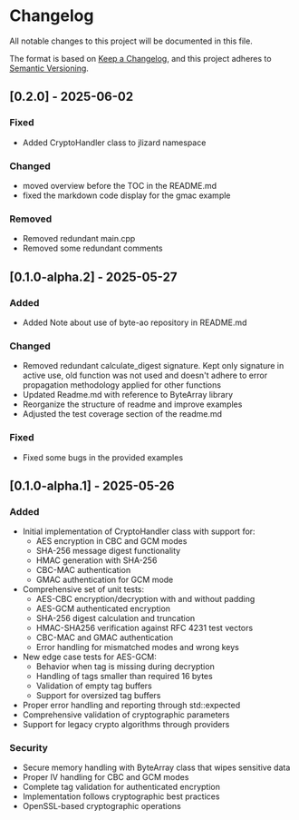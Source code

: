 # Changelog
All notable changes to this project will be documented in this file.

The format is based on [Keep a Changelog](https://keepachangelog.com/en/1.0.0/),
and this project adheres to [Semantic Versioning](https://semver.org/spec/v2.0.0.html).

## [0.2.0] - 2025-06-02

### Fixed
- Added CryptoHandler class to jlizard namespace

### Changed
- moved overview before the TOC in the README.md
- fixed the markdown code display for the gmac example

### Removed
- Removed redundant main.cpp
- Removed some redundant comments

## [0.1.0-alpha.2] - 2025-05-27

### Added
- Added Note about use of byte-ao repository in README.md

### Changed
- Removed redundant calculate_digest signature. Kept only signature in active use, old function was not used
  and doesn't adhere to error propagation methodology applied for other functions
- Updated Readme.md with reference to ByteArray library
- Reorganize the structure of readme and improve examples
- Adjusted the test coverage section of the readme.md

### Fixed
- Fixed some bugs in the provided examples

## [0.1.0-alpha.1] - 2025-05-26

### Added
- Initial implementation of CryptoHandler class with support for:
    - AES encryption in CBC and GCM modes
    - SHA-256 message digest functionality
    - HMAC generation with SHA-256
    - CBC-MAC authentication
    - GMAC authentication for GCM mode
- Comprehensive set of unit tests:
    - AES-CBC encryption/decryption with and without padding
    - AES-GCM authenticated encryption
    - SHA-256 digest calculation and truncation
    - HMAC-SHA256 verification against RFC 4231 test vectors
    - CBC-MAC and GMAC authentication
    - Error handling for mismatched modes and wrong keys
- New edge case tests for AES-GCM:
    - Behavior when tag is missing during decryption
    - Handling of tags smaller than required 16 bytes
    - Validation of empty tag buffers
    - Support for oversized tag buffers
- Proper error handling and reporting through std::expected
- Comprehensive validation of cryptographic parameters
- Support for legacy crypto algorithms through providers

### Security
- Secure memory handling with ByteArray class that wipes sensitive data
- Proper IV handling for CBC and GCM modes
- Complete tag validation for authenticated encryption
- Implementation follows cryptographic best practices
- OpenSSL-based cryptographic operations
